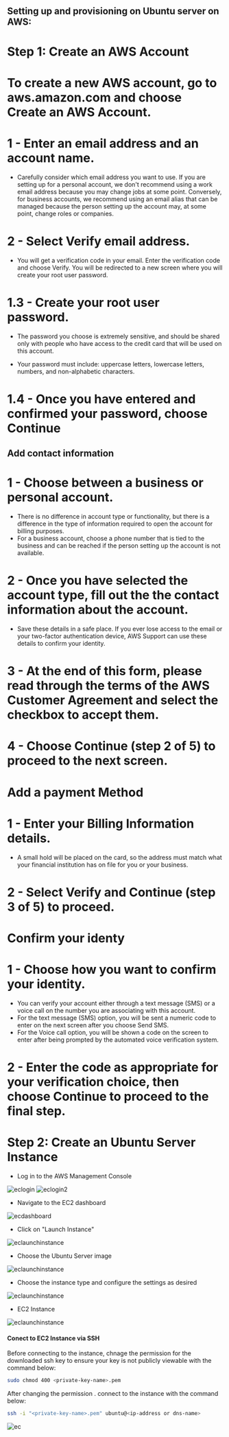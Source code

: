 ## Setting up and provisioning on Ubuntu server on AWS:

# Step 1: Create an AWS Account

# To create a new AWS account, go to aws.amazon.com and choose Create an AWS Account.

# 1 - Enter an email address and an account name.

* Carefully consider which email address you want to use. If you are setting up for a personal account, we don't recommend using a work email address because you may change jobs at some point. Conversely, for business accounts, we recommend using an email alias that can be managed because the person setting up the account may, at some point, change roles or companies. 

# 2 - Select Verify email address.

* You will get a verification code in your email. Enter the verification code and choose Verify.
You will be redirected to a new screen where you will create your root user password.

# 1.3 - Create your root user password.

* The password you choose is extremely sensitive, and should be shared only with people who have access to the credit card that will be used on this account.

* Your password must include: uppercase letters, lowercase letters, numbers, and non-alphabetic characters. 

# 1.4 - Once you have entered and confirmed your password, choose Continue


##  Add contact information 

# 1 - Choose between a business or personal account.

* There is no difference in account type or functionality, but there is a difference in the type of information required to open the account for billing purposes. 
* For a business account, choose a phone number that is tied to the business and can be reached if the person setting up the account is not available.

# 2 - Once you have selected the account type, fill out the the contact information about the account.

* Save these details in a safe place. If you ever lose access to the email or your two-factor authentication device, AWS Support can use these details to confirm your identity. 


# 3 - At the end of this form, please read through the terms of the AWS Customer Agreement and select the checkbox to accept them. 

# 4 - Choose Continue (step 2 of 5) to proceed to the next screen.

# Add a payment Method 

# 1 - Enter your Billing Information details.

* A small hold will be placed on the card, so the address must match what your financial institution has on file for you or your business. 

# 2 - Select Verify and Continue (step 3 of 5) to proceed.

# Confirm your identy

# 1 - Choose how you want to confirm your identity.

* You can verify your account either through a text message (SMS) or a voice call on the number you are associating with this account.
* For the text message (SMS) option, you will be sent a numeric code to enter on the next screen after you choose Send SMS. 
* For the Voice call option, you will be shown a code on the screen to enter after being prompted by the automated voice verification system. 

# 2 - Enter the code as appropriate for your verification choice, then choose Continue to proceed to the final step.

# Step 2: Create an Ubuntu Server Instance

* Log in to the AWS Management Console

<img src="../../images/AWSLogin.PNG" alt="eclogin">
<img src="../../images/AWSLogin2.PNG" alt="eclogin2">

* Navigate to the EC2 dashboard

<img src="../../images/AWSDashboard.PNG" alt="ecdashboard">

* Click on "Launch Instance" 

<img src="../../images/aws-launch-instance.PNG" alt="eclaunchinstance">

* Choose the Ubuntu Server image

<img src="../../images/choose-ubuntu.PNG" alt="eclaunchinstance">

* Choose the instance type and configure the settings as desired

<img src="../../images/Launch-instance.PNG" alt="eclaunchinstance">

* EC2 Instance

<img src="../../images/ec2-instance.PNG" alt="eclaunchinstance">


#### Conect to EC2 Instance via SSH
Before connecting to the instance, chnage the permission for the downloaded ssh key  to ensure your key is not publicly viewable with the command below:

```bash
sudo chmod 400 <private-key-name>.pem
```

After changing the permission . connect to the instance with the command below:

```bash
ssh -i "<private-key-name>.pem" ubuntu@<ip-address or dns-name>
```
<img src="../../images/ec2-connected-instance.PNG" alt="ec">